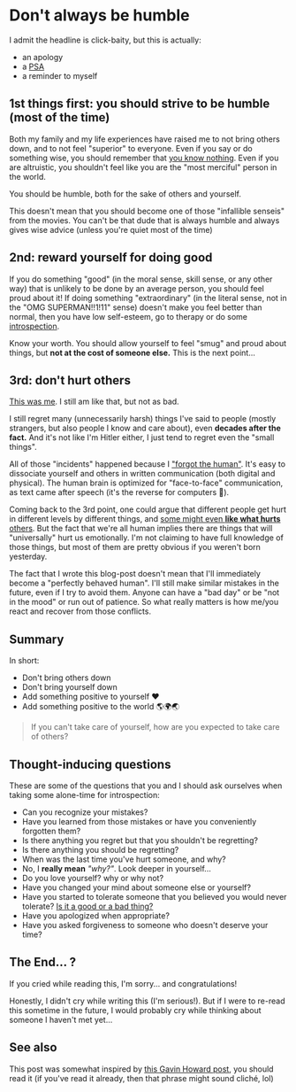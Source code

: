 # Don't always be humble
I admit the headline is click-baity, but this is actually:
- an apology
- a [PSA](https://en.wikipedia.org/wiki/Public_service_announcement)
- a reminder to myself

## 1st things first: you should strive to be humble (most of the time)

Both my family and my life experiences have raised me to not bring others down, and to not feel "superior" to everyone. Even if you say or do something wise, you should remember that [you know nothing](https://en.wikipedia.org/wiki/I_know_that_I_know_nothing). Even if you are altruistic, you shouldn't feel like you are the "most merciful" person in the world.

You should be humble, both for the sake of others and yourself.

This doesn't mean that you should become one of those "infallible senseis" from the movies. You can't be that dude that is always humble and always gives wise advice (unless you're quiet most of the time)

## 2nd: reward yourself for doing good

If you do something "good" (in the moral sense, skill sense, or any other way) that is unlikely to be done by an average person, you should feel proud about it! If doing something "extraordinary" (in the literal sense, not in the "OMG SUPERMAN!!1!11" sense) doesn't make you feel better than normal, then you have low self-esteem, go to therapy or do some [introspection](https://en.wikipedia.org/wiki/Introspection).

Know your worth. You should allow yourself to feel "smug" and proud about things, but **not at the cost of someone else.** This is the next point...

## 3rd: don't hurt others

[This was me](https://xkcd.com/386). I still am like that, but not as bad.

I still regret many (unnecessarily harsh) things I've said to people (mostly strangers, but also people I know and care about), even **decades after the fact.** And it's not like I'm Hitler either, I just tend to regret even the "small things".

All of those "incidents" happened because I ["forgot the human"](https://staff.washington.edu/janzen/wireframe/Netiquette%20Site/remember-the-human.html). It's easy to dissociate yourself and others in written communication (both digital and physical). The human brain is optimized for "face-to-face" communication, as text came after speech (it's the reverse for computers 🤔).

Coming back to the 3rd point, one could argue that different people get hurt in different levels by different things, and [some might even **like what hurts** others](https://en.wikipedia.org/wiki/Masochism). But the fact that we're all human implies there are things that will "universally" hurt us emotionally. I'm not claiming to have full knowledge of those things, but most of them are pretty obvious if you weren't born yesterday.

The fact that I wrote this blog-post doesn't mean that I'll immediately become a "perfectly behaved human". I'll still make similar mistakes in the future, even if I try to avoid them. Anyone can have a "bad day" or be "not in the mood" or run out of patience. So what really matters is how me/you react and recover from those conflicts.

## Summary
In short:
- Don't bring others down
- Don't bring yourself down
- Add something positive to yourself ❤️
- Add something positive to the world 🌎🌍🌏

> If you can't take care of yourself, how are you expected to take care of others?

## Thought-inducing questions
These are some of the questions that you and I should ask ourselves when taking some alone-time for introspection:
- Can you recognize your mistakes?
- Have you learned from those mistakes or have you conveniently forgotten them?
- Is there anything you regret but that you shouldn't be regretting?
- Is there anything you should be regretting?
- When was the last time you've hurt someone, and why?
- No, I **really mean** _"why?"_. Look deeper in yourself...
- Do you love yourself? why or why not?
- Have you changed your mind about someone else or yourself?
- Have you started to tolerate someone that you believed you would never tolerate? [Is it a good or a bad thing?](https://en.wikipedia.org/wiki/Paradox_of_tolerance)
- Have you apologized when appropriate?
- Have you asked forgiveness to someone who doesn't deserve your time?


## The End... ?
If you cried while reading this, I'm sorry... and congratulations!

Honestly, I didn't cry while writing this (I'm serious!). But if I were to re-read this sometime in the future, I would probably cry while thinking about someone I haven't met yet...

## See also
This post was somewhat inspired by [this Gavin Howard post](https://gavinhoward.com/2024/09/to-broadcast-or-not-to-broadcast-a-nuanced-perspective/), you should read it (if you've read it already, then that phrase might sound cliché, lol)
